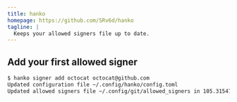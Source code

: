 ```yaml
---
title: hanko
homepage: https://github.com/SRv6d/hanko
tagline: |
  Keeps your allowed signers file up to date.
---
```


## Add your first allowed signer

```sh
$ hanko signer add octocat octocat@github.com
Updated configuration file ~/.config/hanko/config.toml
Updated allowed signers file ~/.config/git/allowed_signers in 105.315473ms
```
